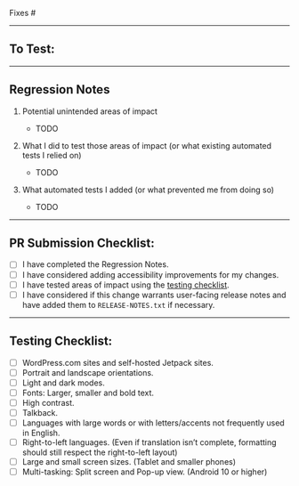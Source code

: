 Fixes #

-----

## To Test:

<!-- Test instructions per dependency update: https://github.com/wordpress-mobile/WordPress-Android/blob/trunk/docs/test_instructions_per_dependency_update.md -->

-----

## Regression Notes

1. Potential unintended areas of impact

    - TODO

2. What I did to test those areas of impact (or what existing automated tests I relied on)

    - TODO

3. What automated tests I added (or what prevented me from doing so)

    - TODO

-----

## PR Submission Checklist:

- [ ] I have completed the Regression Notes.
- [ ] I have considered adding accessibility improvements for my changes.
- [ ] I have tested areas of impact using the [testing checklist](../docs/TestingChecklist.md).
- [ ] I have considered if this change warrants user-facing release notes and have added them to `RELEASE-NOTES.txt` if necessary.

-----

## Testing Checklist:

- [ ] WordPress.com sites and self-hosted Jetpack sites.
- [ ] Portrait and landscape orientations.
- [ ] Light and dark modes.
- [ ] Fonts: Larger, smaller and bold text.
- [ ] High contrast.
- [ ] Talkback.
- [ ] Languages with large words or with letters/accents not frequently used in English.
- [ ] Right-to-left languages. (Even if translation isn’t complete, formatting should still respect the right-to-left layout)
- [ ] Large and small screen sizes. (Tablet and smaller phones)
- [ ] Multi-tasking: Split screen and Pop-up view. (Android 10 or higher)
